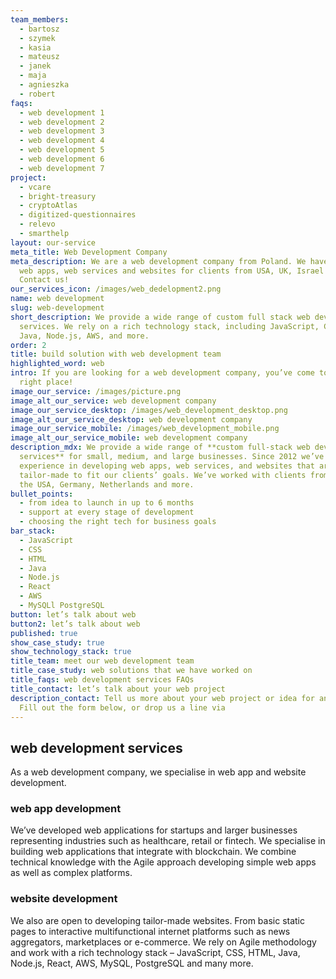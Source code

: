 ```yaml
---
team_members:
  - bartosz
  - szymek
  - kasia
  - mateusz
  - janek
  - maja
  - agnieszka
  - robert
faqs:
  - web development 1
  - web development 2
  - web development 3
  - web development 4
  - web development 5
  - web development 6
  - web development 7
project:
  - vcare
  - bright-treasury
  - cryptoAtlas
  - digitized-questionnaires
  - relevo
  - smarthelp
layout: our-service
meta_title: Web Development Company
meta_description: We are a web development company from Poland. We have built
  web apps, web services and websites for clients from USA, UK, Israel and more.
  Contact us!
our_services_icon: /images/web_dedelopment2.png
name: web development
slug: web-development
short_description: We provide a wide range of custom full stack web development
  services. We rely on a rich technology stack, including JavaScript, CSS, HTML,
  Java, Node.js, AWS, and more.
order: 2
title: build solution with web development team
highlighted_word: web
intro: If you are looking for a web development company, you’ve come to the
  right place!
image_our_service: /images/picture.png
image_alt_our_service: web development company
image_our_service_desktop: /images/web_development_desktop.png
image_alt_our_service_desktop: web development company
image_our_service_mobile: /images/web_development_mobile.png
image_alt_our_service_mobile: web development company
description_mdx: We provide a wide range of **custom full-stack web development
  services** for small, medium, and large businesses. Since 2012 we’ve gained
  experience in developing web apps, web services, and websites that are
  tailor-made to fit our clients’ goals. We’ve worked with clients from the UK,
  the USA, Germany, Netherlands and more.
bullet_points:
  - from idea to launch in up to 6 months
  - support at every stage of development
  - choosing the right tech for business goals
bar_stack:
  - JavaScript
  - CSS
  - HTML
  - Java
  - Node.js
  - React
  - AWS
  - MySQLl PostgreSQL
button: let’s talk about web
button2: let’s talk about web
published: true
show_case_study: true
show_technology_stack: true
title_team: meet our web development team
title_case_study: web solutions that we have worked on
title_faqs: web development services FAQs
title_contact: let’s talk about your web project
description_contact: Tell us more about your web project or idea for an app.
  Fill out the form below, or drop us a line via
---
```

## web development services

As a web development company, we specialise in web app and website development.

### web app development

We’ve developed web applications for startups and larger businesses representing industries such as healthcare, retail or fintech. We specialise in building web applications that integrate with blockchain. We combine technical knowledge with the Agile approach developing simple web apps as well as complex platforms.

### website development

We also are open to developing tailor-made websites. From basic static pages to interactive multifunctional internet platforms such as news aggregators, marketplaces or e-commerce. We rely on Agile methodology and work with a rich technology stack – JavaScript, CSS, HTML, Java, Node.js, React, AWS, MySQL, PostgreSQL and many more.
